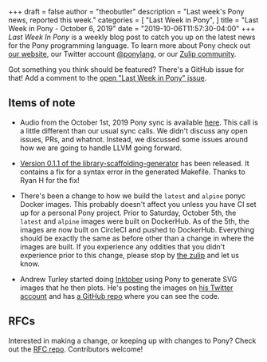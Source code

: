 +++
draft = false
author = "theobutler"
description = "Last week's Pony news, reported this week."
categories = [
    "Last Week in Pony",
]
title = "Last Week in Pony - October 6, 2019"
date = "2019-10-06T11:57:30-04:00"
+++
_Last Week In Pony_ is a weekly blog post to catch you up on the latest news for the Pony programming language. To learn more about Pony check out [our website](https://ponylang.io), our Twitter account [@ponylang](https://twitter.com/ponylang), or our [Zulip community](https://ponylang.zulipchat.com).

Got something you think should be featured? There's a GitHub issue for that! Add a comment to the [open "Last Week in Pony" issue](https://github.com/ponylang/ponylang.github.io/issues?q=is%3Aissue+is%3Aopen+label%3Alast-week-in-pony).
<!--more-->

## Items of note

- Audio from the October 1st, 2019 Pony sync is available [here](https://sync-recordings.ponylang.io/r/2019_10_01.m4a). This call is a little different than our usual sync calls. We didn't discuss any open issues, PRs, and whatnot. Instead, we discussed some issues around how we are going to handle LLVM going forward.

- [Version 0.1.1 of the library-scaffolding-generator](https://github.com/ponylang/library-scaffolding-generator/releases/tag/0.1.1) has been released. It contains a fix for a syntax error in the generated Makefile. Thanks to Ryan H for the fix!

- There's been a change to how we build the `latest` and `alpine` ponyc Docker images. This probably doesn't affect you unless you have CI set up for a personal Pony project. Prior to Saturday, October 5th, the `latest` and `alpine` images were built on DockerHub. As of the 5th, the images are now built on CircleCI and pushed to DockerHub. Everything should be exactly the same as before other than a change in where the images are built. If you experience any oddities that you didn't experience prior to this change, please stop by [the zulip](https://ponylang.zulipchat.com/) and let us know.

- Andrew Turley started doing [Inktober](https://inktober.com/) using Pony to generate SVG images that he then plots. He's posting the images on [his Twitter account](https://twitter.com/casio_juarez) and has [a GitHub repo](https://github.com/aturley/follow-the-plot-2) where you can see the code.

## RFCs

Interested in making a change, or keeping up with changes to Pony? Check out the [RFC repo](https://github.com/ponylang/rfcs). Contributors welcome!
